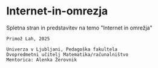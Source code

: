 # Internet-in-omrezja
Spletna stran in predstavitev na temo "Internet in omrežja"
<br>

	Primož Lah, 2025

	Univerza v Ljubljani, Pedagoška fakultela
	Dvopredmetni učitelj Matematika/računalništvo
	Mentorica: Alenka Žerovnik
<br>

	
